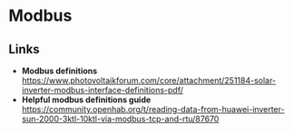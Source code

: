 # Modbus

## Links
- **Modbus definitions** https://www.photovoltaikforum.com/core/attachment/251184-solar-inverter-modbus-interface-definitions-pdf/
- **Helpful modbus definitions guide** https://community.openhab.org/t/reading-data-from-huawei-inverter-sun-2000-3ktl-10ktl-via-modbus-tcp-and-rtu/87670
